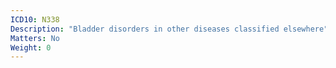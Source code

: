 ```yaml
---
ICD10: N338
Description: "Bladder disorders in other diseases classified elsewhere"
Matters: No
Weight: 0
---
```


